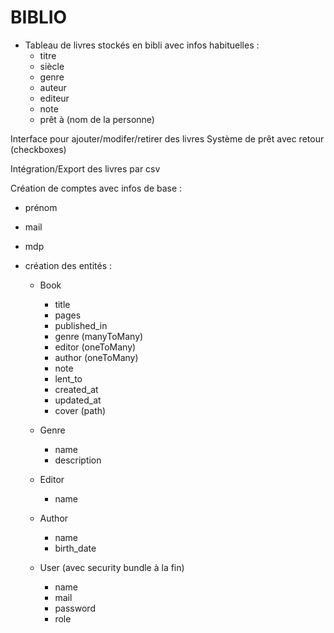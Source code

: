 <h1>BIBLIO</h1>

- Tableau de livres stockés en bibli avec infos habituelles : 
  - titre
  - siècle
  - genre
  - auteur
  - editeur
  - note
  - prêt à (nom de la personne)

Interface pour ajouter/modifer/retirer des livres
Système de prêt avec retour (checkboxes)

Intégration/Export des livres par csv

Création de comptes avec infos de base : 

- prénom
- mail
- mdp


- création des entités :


  - Book
    - title
    - pages
    - published_in
    - genre (manyToMany)
    - editor (oneToMany)
    - author (oneToMany)
    - note
    - lent_to
    - created_at
    - updated_at
    - cover (path)


  - Genre
    - name
    - description

  - Editor
    - name
  

  - Author
    - name
    - birth_date


  - User (avec security bundle à la fin)
    - name
    - mail
    - password
    - role
